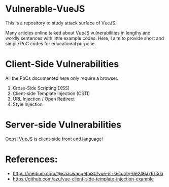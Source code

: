 # Vulnerable-VueJS
This is a repository to study attack surface of VueJS. 

Many articles online talked about VueJS vulnerabilities in lengthy and wordly sentences with little example codes. Here, I aim to provide short and simple PoC codes for educational purpose. 

# Client-Side Vulnerabilities
All the PoCs documented here only require a browser. 
1. Cross-Side Scripting (XSS)
2. Client-side Template Injection (CSTI)
3. URL Injection / Open Redirect
4. Style Injection

# Server-side Vulnerabilities
Oops! VueJS is client-side front end language! 

# References:
- https://medium.com/@isaacwangethi30/vue-js-security-6e246a7613da
- https://github.com/azu/vue-client-side-template-injection-example
